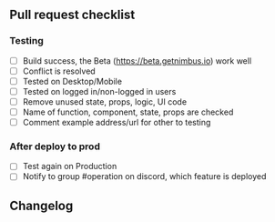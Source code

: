 ## Pull request checklist

### Testing
- [ ] Build success, the Beta (https://beta.getnimbus.io) work well
- [ ] Conflict is resolved
- [ ] Tested on Desktop/Mobile
- [ ] Tested on logged in/non-logged in users
- [ ] Remove unused state, props, logic, UI code
- [ ] Name of function, component, state, props are checked
- [ ] Comment example address/url for other to testing

### After deploy to prod
- [ ] Test again on Production
- [ ] Notify to group #operation on discord, which feature is deployed

## Changelog
